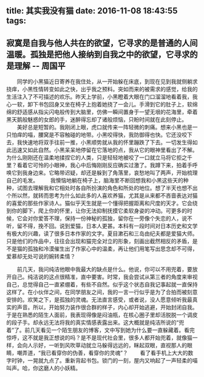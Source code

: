 title: 其实我没有猫 
date: 2016-11-08 18:43:55
tags:
---
## 寂寞是自我与他人共在的欲望，它寻求的是普通的人间温暖。孤独是把他人接纳到自我之中的欲望，它寻求的是理解 -- 周国平
&emsp;&emsp;同学的小黑猫近日寄养在我住处，从一开始躲在床底，到现在见到我就侧躺求挠痒，小黑性情转变如此之快，出乎我之预料。突如而来的被需求的感觉，给我的生活注入了不可描述的欢乐。昨天上学前，小黑瞪着大眼在门口溜溜地看着我，我心一软，卸下书包回身又坐在椅子上抱着她挠了一会儿。手滑到它的肚子上，软绵绵的舒适感从指尖闪电般传到大脑里，仿佛一瞬间置身于一望无垠的花海里，牵着黑天鹅般魅惑的女郎的手，迷醉得忘却了诸般烦恼，只盼时间就在此刻停止。
&emsp;&emsp;美好总是短暂的。我刚闭上眼，虎口就传来一阵轻微的刺痛。想来小黑也是一只怕痒的喵，腰窝是不容触碰的地带。小黑咬得快，我防御得也快。它还没咬下去，我快速地将双手往前一推，小黑顺势就从我的怀里蹦跌了下去。一切发生得如此迅速又如此自然。小黑呆呆地停留在它落地的点，我从它的眼神里看出了不解。为什么刚刚还在温柔地揉捏它的人类，只是轻轻地被咬了一口就立马将它拒之千里？看着它可怜的小眼神，我心中后悔刚刚反应确实过激了。我蹲下来，拍着手呼唤它到我身边来。它略带迟疑，却还是躲到了角落里，哀愁地叫了两声，开始梳理自己的毛发。
&emsp;&emsp;我懊恼地躺在椅子上，脑海里不断回想我和小黑这些天的种种，试图去理解我和它相处时各自所扮演的角色和所处的地位。想了半天也想不出个所以然，就转而思考为什么如此多的人喜欢养猫，尤其是从来都不吝啬表达对猫的喜爱的那些作家诗人。猫似乎天生就是一个懂得把握距离和尺度的天才。它会绕到你的脚下，爬上你的怀里，让你无法抑制抚摸它柔软身姿的冲动。可更多的时候，它会对你爱答不理，保持一份神秘的孤独，留你在一旁像个失恋的人，说不听，留不得，挽不回。说到爱猫，日本人更甚。本科有一段时间对日本历史和文学有极大的兴趣，读了很多日本作家的文字。夏目漱石和三岛由纪夫都是爱猫大师。只是他们的作品中，往往会出现和猫完全对立的形象，刻画出截然相反的矛盾，是不是猫的孤独和冷漠催生出了作家心中的温柔，再让他们用笔写出思念却不可得，爱慕却无处可说的婉转柔情？
<!-- more -->
&emsp;&emsp;前几天，我问纯洁他眼中我最大的缺点是什么。他说，你可以不用兜着，要放开自己。纯洁说的这点很精准，直中要害。时常，我会尝试从第三者的角度来审视自己，总觉得自己一直紧绷着，有些不自然。似乎这个状态自我记事起就一直保持这样了。在小伙伴之间，在同学朋友之间，我的一言一行似乎是为了合拍而被刻意安排的。欢笑之下，是孤独的灵魂。无法直言感受，或者说，没人愿意倾听我最真实的声音。所以，开始努力装作很合群的样子，内心却开始逃避，开始封闭自我。于是在熟悉的陌生人面前，我表现得像是闷油瓶，在核心圈子里却活脱脱一个调皮的段子手。却永远无法将我的真实情感表露出来。这大概就是纯洁所说的“兜着”了。前几天看见一个陌生朋友的博客，文中写到她为什么要一直躲藏着。看完惊呼，这不就是我正想说的吗？是不是现代社会里，很多人都开始兜着，就像猫一样，会向人示好，一听到风吹草动就立马躲得远远的，眯起双眼，直视那人的眼睛，嘲弄道，“我已看穿你的伪善，看穿你的灵魂”？
&emsp;&emsp;看了看手机上大大的数字时钟，一晃就九点了。重新背起书包。锁门的一刻，屋内又响起了一声轻柔的喵叫声。哈，你这磨人的小妖精。
